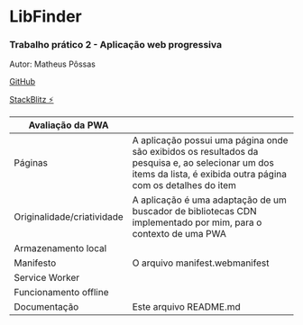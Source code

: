 # LibFinder

### Trabalho prático 2 - Aplicação web progressiva
Autor: Matheus Pôssas

[GitHub](https://github.com/mpossas/lib-finder.git)

[StackBlitz ⚡️](https://stackblitz.com/edit/lib-finder)

| Avaliação da PWA           |                                                                                                                                                                  |
|----------------------------|------------------------------------------------------------------------------------------------------------------------------------------------------------------|
| Páginas                    | A aplicação possui uma página onde são exibidos os resultados da pesquisa e, ao selecionar um dos items da lista, é exibida outra página com os detalhes do item |
| Originalidade/criatividade | A aplicação é uma adaptação de um buscador de bibliotecas CDN implementado por mim, para o contexto de uma PWA                                                   |
| Armazenamento local        |                                                                                                                                                                  |
| Manifesto                  | O arquivo manifest.webmanifest                                                                                                                                   |
| Service Worker             |                                                                                                                                                                  |
| Funcionamento offline      |                                                                                                                                                                  |
| Documentação               | Este arquivo README.md                                                                                                                                           |

